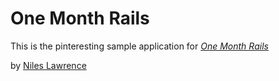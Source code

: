 # One Month Rails

This is the pinteresting sample application for
[*One Month Rails*](http://onemonthrails.com)

by [Niles Lawrence](http://passageu.com)
